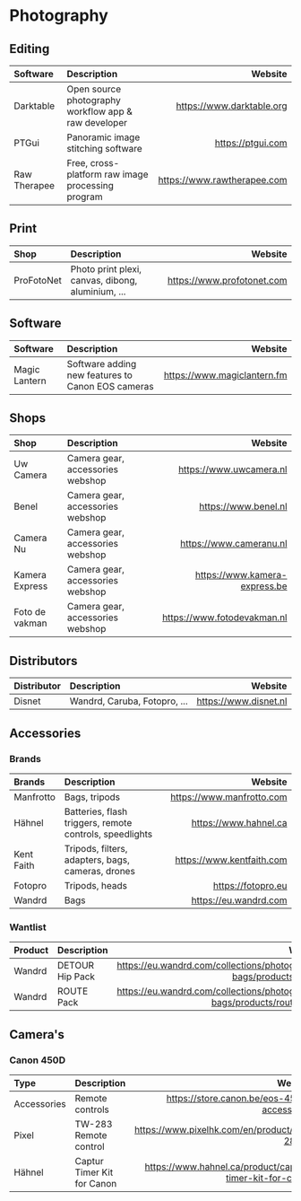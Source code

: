 # Photography

## Editing

| Software     | Description                                          | Website                     |
| :----------- | :--------------------------------------------------- | --------------------------: |
| Darktable    | Open source photography workflow app & raw developer | https://www.darktable.org   |
| PTGui        | Panoramic image stitching software                   | https://ptgui.com           |
| Raw Therapee | Free, cross-platform raw image processing program    | https://www.rawtherapee.com |

## Print

| Shop       | Description                                       | Website                    |
| :--------- | :------------------------------------------------ | -------------------------: |
| ProFotoNet | Photo print plexi, canvas, dibong, aluminium, ... | https://www.profotonet.com |

## Software

| Software      | Description                                       | Website                     |
| :------------ | :------------------------------------------------ | --------------------------: |
| Magic Lantern | Software adding new features to Canon EOS cameras | https://www.magiclantern.fm |

## Shops

| Shop           | Description                      | Website                       |
| :------------- | :------------------------------- | ----------------------------: |
| Uw Camera      | Camera gear, accessories webshop | https://www.uwcamera.nl       |
| Benel          | Camera gear, accessories webshop | https://www.benel.nl          |
| Camera Nu      | Camera gear, accessories webshop | https://www.cameranu.nl       |
| Kamera Express | Camera gear, accessories webshop | https://www.kamera-express.be |
| Foto de vakman | Camera gear, accessories webshop | https://www.fotodevakman.nl   |

## Distributors

| Distributor | Description                  | Website               |
| :---------- | :--------------------------- | --------------------: |
| Disnet      | Wandrd, Caruba, Fotopro, ... | https://www.disnet.nl |

## Accessories

### Brands

| Brands     | Description    | Website                   |
| :--------- | :------------- | ------------------------: |
| Manfrotto  | Bags, tripods  | https://www.manfrotto.com |
| Hähnel     | Batteries, flash triggers, remote controls, speedlights | https://www.hahnel.ca |
| Kent Faith | Tripods, filters, adapters, bags, cameras, drones | https://www.kentfaith.com |
| Fotopro    | Tripods, heads | https://fotopro.eu |
| Wandrd     | Bags           | https://eu.wandrd.com |

### Wantlist 

| Product | Description     | Website                   |
| :------ | :-------------- | ------------------------: |
| Wandrd  | DETOUR Hip Pack | https://eu.wandrd.com/collections/photography-bags/products/detour |
| Wandrd  | ROUTE Pack      | https://eu.wandrd.com/collections/photography-bags/products/route-pack |

## Camera's

### Canon 450D

| Type        | Description                | Website                                     |
| :---------- | :------------------------- | ------------------------------------------: |
| Accessories | Remote controls            | https://store.canon.be/eos-450d-accessories |
| Pixel       | TW-283 Remote control      | https://www.pixelhk.com/en/product/TW-283-3 |
| Hähnel      | Captur Timer Kit for Canon | https://www.hahnel.ca/product/captur-timer-kit-for-canon |